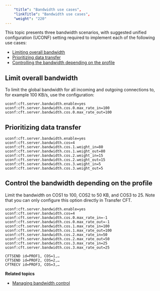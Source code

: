 ```yaml
---
    "title": "Bandwidth use cases",
    "linkTitle": "Bandwidth use cases",
    "weight": "220"
---
```

This topic presents three bandwidth scenarios, with suggested unified configuration (UCONF) setting required to implement each of the following use cases:

- [Limiting overall bandwidth](#Limit)
- [Prioritizing data transfer](#Prioriti)
- [Controlling the bandwidth depending on the profile](#Control)

<span id="Limit"></span>

Limit overall bandwidth
-----------------------

To limit the global bandwidth for all incoming and outgoing connections to, for example 100 KB/s, use the configuration:

```
uconf:cft.server.bandwidth.enable=yes
uconf:cft.server.bandwidth.cos.0.max_rate_in=100
uconf:cft.server.bandwidth.cos.0.max_rate_out=100
```
<span id="Control"></span>

Prioritizing data transfer
--------------------------

```
uconf:cft.server.bandwidth.enable=yes
uconf:cft.server.bandwidth.cos=4
uconf:cft.server.bandwidth.cos.1.weight_in=80
uconf:cft.server.bandwidth.cos.1.weight_out=80
uconf:cft.server.bandwidth.cos.2.weight_in=15
uconf:cft.server.bandwidth.cos.2.weight_out=15
uconf:cft.server.bandwidth.cos.3.weight_in=5
uconf:cft.server.bandwidth.cos.3.weight_out=5
```

Control the bandwidth depending on the profile
----------------------------------------------

Limit the bandwidth on COS1 to 100, COS2 to 50 KB, and COS3 to 25. Note that you can only configure this option directly in Transfer CFT.

```
uconf:cft.server.bandwidth.enable=yes
uconf:cft.server.bandwidth.cos=4
uconf:cft.server.bandwidth.cos.0.max_rate_in=-1
uconf:cft.server.bandwidth.cos.0.max_rate_out=-1
uconf:cft.server.bandwidth.cos.1.max_rate_in=100
uconf:cft.server.bandwidth.cos.1.max_rate_out=100
uconf:cft.server.bandwidth.cos.2.max_rate_in=50
uconf:cft.server.bandwidth.cos.2.max_rate_out=50
uconf:cft.server.bandwidth.cos.3.max_rate_in=25
uconf:cft.server.bandwidth.cos.3.max_rate_out=25
```
```
CFTSEND id=PROF1, COS=1,…
CFTSEND id=PROF2, COS=2,…
CFTRECV id=PROF3, COS=3,…
```
<span id="Prioriti"></span>

****Related topics****

- [Managing bandwidth control](../t_bandwidth)
